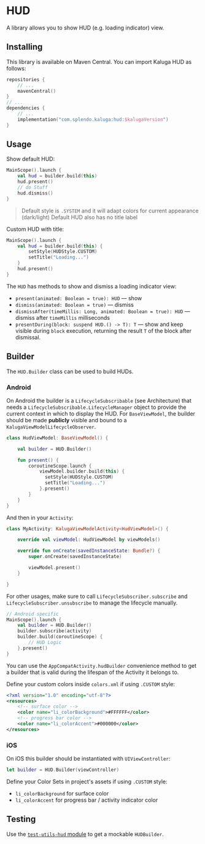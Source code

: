# HUD

A library allows you to show HUD (e.g. loading indicator) view.

## Installing
This library is available on Maven Central. You can import Kaluga HUD as follows:

```kotlin
repositories {
    // ...
    mavenCentral()
}
// ...
dependencies {
    // ...
    implementation("com.splendo.kaluga:hud:$kalugaVersion")
}
```

## Usage

Show default HUD:

```kotlin
MainScope().launch {
    val hud = builder.build(this)
    hud.present()
    // do Stuff
    hud.dismiss()
}
```

> Default style is `.SYSTEM` and it will adapt colors for current appearance (dark/light)
> Default HUD also has no title label

Custom HUD with title:

```kotlin
MainScope().launch {
    val hud = builder.build(this) {
        setStyle(HUDStyle.CUSTOM)
        setTitle("Loading...")
    }
    hud.present()
}
```

The `HUD` has methods to show and dismiss a loading indicator view:
- `present(animated: Boolean = true): HUD` — show
- `dismiss(animated: Boolean = true)` — dismiss
- `dismissAfter(timeMillis: Long, animated: Boolean = true): HUD` — dismiss after `timeMillis` milliseconds
- `presentDuring(block: suspend HUD.() -> T): T` — show and keep visible during `block` execution, returning the result `T` of the block after dismissal.

## Builder

The `HUD.Builder` class can be used to build HUDs.

### Android
On Android the builder is a `LifecycleSubscribable` (see Architecture) that needs a `LifecycleSubscribable.LifecycleManager` object to provide the current context in which to display the HUD.
For `BaseViewModel`, the builder should be made **publicly** visible and bound to a `KalugaViewModelLifecycleObserver`.

```kotlin
class HudViewModel: BaseViewModel() {

    val builder = HUD.Builder()

    fun present() {
        coroutineScope.launch {
            viewModel.builder.build(this) {
              setStyle(HUDStyle.CUSTOM)
              setTitle("Loading...")
            }.present()
        }
    }
}
```

And then in your `Activity`:

```kotlin
class MyActivity: KalugaViewModelActivity<HudViewModel>() {

    override val viewModel: HudViewModel by viewModels()

    override fun onCreate(savedInstanceState: Bundle?) {
        super.onCreate(savedInstanceState)

        viewModel.present()
    }

}
```

For other usages, make sure to call `LifecycleSubscriber.subscribe` and `LifecycleSubscriber.unsubscribe` to manage the lifecycle manually.

```kotlin
// Android specific
MainScope().launch {
    val builder = HUD.Builder()
    builder.subscribe(activity)
    builder.build(coroutineScope) {
        // HUD Logic
    }.present()
}
```

You can use the `AppCompatActivity.hudBuilder` convenience method to get a builder that is valid during the lifespan of the Activity it belongs to.

Define your custom colors inside `colors.xml` if using `.CUSTOM` style:

```xml
<?xml version="1.0" encoding="utf-8"?>
<resources>
    <!-- surface color -->
    <color name="li_colorBackground">#FFFFFF</color>
    <!-- progress bar color -->
    <color name="li_colorAccent">#000000</color>
</resources>
```

### iOS

On iOS this builder should be instantiated with `UIViewController`:

```swift
let builder = HUD.Builder(viewController)
```

Define your Color Sets in project's assets if using `.CUSTOM` style:

- `li_colorBackground` for surface color
- `li_colorAccent` for progress bar / activity indicator color

## Testing
Use the [`test-utils-hud` module](../test-utils-hud) to get a mockable `HUDBuilder`.
